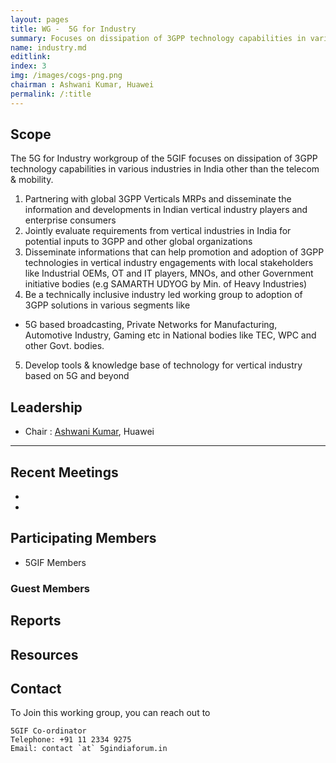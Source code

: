 ```yaml
---
layout: pages
title: WG -  5G for Industry
summary: Focuses on dissipation of 3GPP technology capabilities in various industries in India other than the telecom & mobility.  
name: industry.md
editlink:  
index: 3
img: /images/cogs-png.png
chairman : Ashwani Kumar, Huawei
permalink: /:title
---
```

 

## Scope

The 5G for Industry workgroup of the 5GIF focuses on dissipation of 3GPP technology capabilities in various 
industries in India other than the telecom & mobility.  

1. Partnering with global 3GPP Verticals MRPs and disseminate the information and developments in Indian 
vertical industry players and enterprise consumers
2. Jointly evaluate requirements from vertical industries in India for potential inputs to 3GPP and other 
global organizations 
3. Disseminate informations that can help promotion and adoption of 3GPP technologies in vertical industry 
engagements with local stakeholders like Industrial OEMs, OT and IT players, MNOs, and other 
Government initiative bodies (e.g SAMARTH UDYOG by Min. of Heavy Industries)
4. Be a technically inclusive industry led working group to adoption of 3GPP solutions in various segments like 
- 5G based broadcasting, Private Networks for Manufacturing, Automotive Industry, Gaming etc in 
National bodies like TEC, WPC and other Govt. bodies.
5. Develop tools & knowledge base of technology for vertical industry based on 5G and beyond 


## Leadership 
- Chair : [Ashwani Kumar](https://www.linkedin.com/in/ashwani-kumar-9295399/), Huawei

--------------------
 
## Recent Meetings
- 
- 

## Participating Members 
- 5GIF Members

### Guest Members


## Reports


## Resources


## Contact
To Join this working group, you can reach out to
```
5GIF Co-ordinator
Telephone: +91 11 2334 9275
Email: contact `at` 5gindiaforum.in
```

